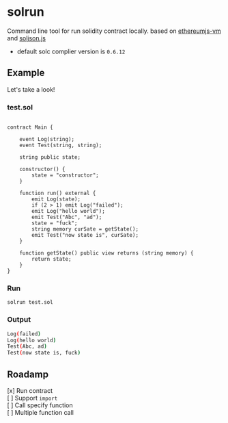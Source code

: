 # solrun
Command line tool for run solidity contract locally. based on [ethereumjs-vm](https://www.npmjs.com/package/ethereumjs-vm) and [soljson.js](https://github.com/ethereum/solc-bin)

- default solc complier version is `0.6.12`  

## Example
Let's take a look!

### test.sol
``` solidity

contract Main {
    
    event Log(string);
    event Test(string, string);

    string public state;

    constructor() {
        state = "constructor";
    }

    function run() external {
        emit Log(state);
        if (2 > 1) emit Log("failed");
        emit Log("hello world");
        emit Test("Abc", "ad");
        state = "fuck";
        string memory curSate = getState();
        emit Test("now state is", curSate);
    }

    function getState() public view returns (string memory) {
        return state;
    }
}
```

### Run
``` shell
solrun test.sol
```

### Output
``` bash
Log(failed)
Log(hello world)
Test(Abc, ad)
Test(now state is, fuck)
```


## Roadamp
[x] Run contract  
[ ] Support `import`  
[ ] Call specify function  
[ ] Multiple function call  